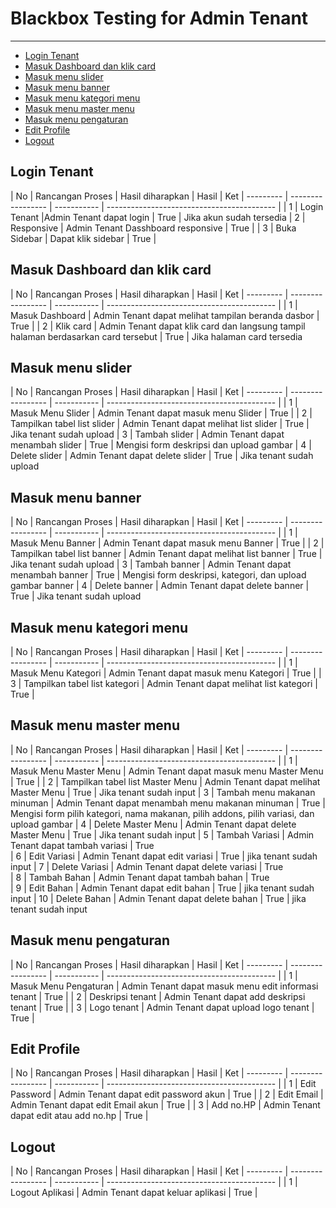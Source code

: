 # Blackbox Testing for Admin Tenant

---

- [Login Tenant](#section-1)
- [Masuk Dashboard dan klik card](#section-2)
- [Masuk menu slider](#section-3)
- [Masuk menu banner](#section-4)
- [Masuk menu kategori menu](#section-5)
- [Masuk menu master menu](#section-6)
- [Masuk menu pengaturan](#section-7)
- [Edit Profile](#section-8)
- [Logout](#section-9)

<a name="section-1"></a>
## Login Tenant


| No      | Rancangan Proses             | Hasil diharapkan    | Hasil                     | Ket
| --------- | ----------------- | ----------- | ------------------------------------------ | 
| 1     | Login Tenant  |Admin Tenant dapat login | True     | Jika akun sudah tersedia
| 2     | Responsive  | Admin Tenant Dasshboard responsive | True     |
| 3     | Buka Sidebar  | Dapat klik sidebar | True     |

<a name="section-2"></a>
## Masuk Dashboard dan klik card

| No      | Rancangan Proses             | Hasil diharapkan    | Hasil                     | Ket
| --------- | ----------------- | ----------- | ------------------------------------------ | 
| 1     | Masuk Dashboard  | Admin Tenant dapat melihat tampilan beranda dasbor | True     | 
| 2     | Klik card  | Admin Tenant dapat klik card dan langsung tampil halaman berdasarkan card tersebut | True     | Jika halaman card tersedia


<a name="section-3"></a>
## Masuk menu slider

| No      | Rancangan Proses             | Hasil diharapkan    | Hasil                     | Ket
| --------- | ----------------- | ----------- | ------------------------------------------ | 
| 1     | Masuk Menu Slider  | Admin Tenant dapat masuk menu Slider | True     | 
| 2     | Tampilkan tabel list slider  | Admin Tenant dapat melihat list slider | True     | Jika tenant sudah upload
| 3     | Tambah slider  | Admin Tenant dapat menambah slider | True     | Mengisi form deskripsi dan upload gambar
| 4     | Delete slider  | Admin Tenant dapat delete slider | True     | Jika tenant sudah upload

<a name="section-4"></a>
## Masuk menu banner

| No      | Rancangan Proses             | Hasil diharapkan    | Hasil                     | Ket
| --------- | ----------------- | ----------- | ------------------------------------------ | 
| 1     | Masuk Menu Banner  | Admin Tenant dapat masuk menu Banner | True     | 
| 2     | Tampilkan tabel list banner  | Admin Tenant dapat melihat list banner | True     | Jika tenant sudah upload
| 3     | Tambah banner  | Admin Tenant dapat menambah banner | True     | Mengisi form deskripsi, kategori, dan upload gambar banner
| 4     | Delete banner  | Admin Tenant dapat delete banner | True     | Jika tenant sudah upload

<a name="section-5"></a>
## Masuk menu kategori menu

| No      | Rancangan Proses             | Hasil diharapkan    | Hasil                     | Ket
| --------- | ----------------- | ----------- | ------------------------------------------ | 
| 1     | Masuk Menu Kategori  | Admin Tenant dapat masuk menu Kategori | True     |
| 3     | Tampilkan tabel list kategori  | Admin Tenant dapat melihat list kategori | True     |

<a name="section-6"></a>
## Masuk menu master menu

| No      | Rancangan Proses             | Hasil diharapkan    | Hasil                     | Ket
| --------- | ----------------- | ----------- | ------------------------------------------ | 
| 1     | Masuk Menu Master Menu  | Admin Tenant dapat masuk menu Master Menu | True     | 
| 2     | Tampilkan tabel list Master Menu  | Admin Tenant dapat melihat Master Menu | True | Jika tenant sudah input
| 3     | Tambah menu makanan minuman  | Admin Tenant dapat menambah menu makanan minuman | True     | Mengisi form pilih kategori, nama makanan, pilih addons, pilih variasi, dan upload gambar
| 4     | Delete Master Menu  | Admin Tenant dapat delete Master Menu | True     | Jika tenant sudah input 
| 5     | Tambah Variasi | Admin Tenant dapat tambah variasi | True   
| 6     | Edit Variasi | Admin Tenant dapat edit variasi | True     |    jika tenant sudah input
| 7     | Delete Variasi | Admin Tenant dapat delete variasi | True     
| 8     | Tambah Bahan | Admin Tenant dapat tambah bahan | True   
| 9     | Edit Bahan | Admin Tenant dapat edit bahan | True       | jika tenant sudah input
| 10     | Delete Bahan | Admin Tenant dapat delete bahan | True     | jika tenant sudah input

<a name="section-7"></a>
## Masuk menu pengaturan

| No      | Rancangan Proses             | Hasil diharapkan    | Hasil                     | Ket
| --------- | ----------------- | ----------- | ------------------------------------------ | 
| 1     | Masuk Menu Pengaturan  | Admin Tenant dapat masuk menu edit informasi tenant | True     | 
| 2     | Deskripsi tenant  | Admin Tenant dapat add deskripsi tenant | True     | 
| 3     | Logo tenant  | Admin Tenant dapat upload logo tenant | True     | 

<a name="section-8"></a>
## Edit Profile

| No      | Rancangan Proses             | Hasil diharapkan    | Hasil                     | Ket
| --------- | ----------------- | ----------- | ------------------------------------------ | 
| 1     | Edit Password  | Admin Tenant dapat edit password akun | True     | 
| 2     | Edit Email  | Admin Tenant dapat edit Email akun | True     | 
| 3     | Add no.HP  | Admin Tenant dapat edit atau add no.hp | True     | 


<a name="section-9"></a>
## Logout

| No      | Rancangan Proses             | Hasil diharapkan    | Hasil                     | Ket
| --------- | ----------------- | ----------- | ------------------------------------------ | 
| 1     | Logout Aplikasi  | Admin Tenant dapat keluar aplikasi | True     |